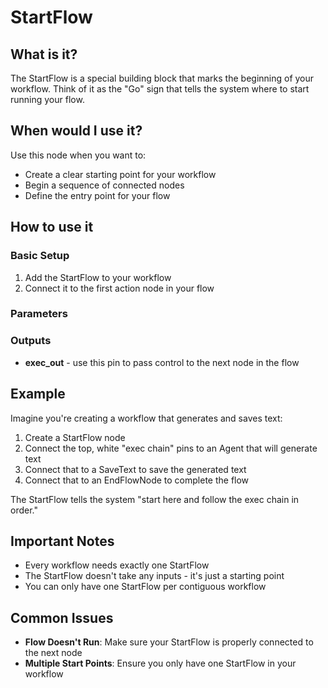 # StartFlow

## What is it?

The StartFlow is a special building block that marks the beginning of your workflow. Think of it as the "Go" sign that tells the system where to start running your flow.

## When would I use it?

Use this node when you want to:

- Create a clear starting point for your workflow
- Begin a sequence of connected nodes
- Define the entry point for your flow

## How to use it

### Basic Setup

1. Add the StartFlow to your workflow
1. Connect it to the first action node in your flow

### Parameters


### Outputs

- **exec_out** - use this pin to pass control to the next node in the flow

## Example

Imagine you're creating a workflow that generates and saves text:

1. Create a StartFlow node
1. Connect the top, white "exec chain" pins to an Agent that will generate text
1. Connect that to a SaveText to save the generated text
1. Connect that to an EndFlowNode to complete the flow

The StartFlow tells the system "start here and follow the exec chain in order."

## Important Notes

- Every workflow needs exactly one StartFlow
- The StartFlow doesn't take any inputs - it's just a starting point
- You can only have one StartFlow per contiguous workflow

## Common Issues

- **Flow Doesn't Run**: Make sure your StartFlow is properly connected to the next node
- **Multiple Start Points**: Ensure you only have one StartFlow in your workflow